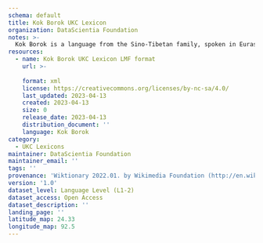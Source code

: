 ```yaml
---
schema: default
title: Kok Borok UKC Lexicon
organization: DataScientia Foundation
notes: >-
  Kok Borok is a language from the Sino-Tibetan family, spoken in Eurasia. The UKC Lexicon of Kok Borok is represented as a lexico-semantic network. It consists of words, word senses, synsets, as well as sense-level and synset-level relationships.
resources:
  - name: Kok Borok UKC Lexicon LMF format
    url: >-
      
    format: xml
    license: https://creativecommons.org/licenses/by-nc-sa/4.0/
    last_updated: 2023-04-13
    created: 2023-04-13
    size: 0
    release_date: 2023-04-13
    distribution_document: ''
    language: Kok Borok
category:
  - UKC Lexicons
maintainer: DataScientia Foundation
maintainer_email: ''
tags: ''
provenance: 'Wiktionary 2022.01. by Wikimedia Foundation (http://en.wiktionary.org); Princeton WordNet 2.1 by Princeton University (https://wordnet.princeton.edu)'
version: '1.0'
dataset_level: Language Level (L1-2)
dataset_access: Open Access
dataset_description: ''
landing_page: ''
latitude_map: 24.33
longitude_map: 92.5
---
```

